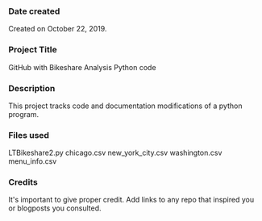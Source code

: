 ### Date created
Created on October 22, 2019.

### Project Title
GitHub with Bikeshare Analysis Python code

### Description
This project tracks code and documentation modifications of a python program.

### Files used
LTBikeshare2.py
chicago.csv
new_york_city.csv
washington.csv
menu_info.csv

### Credits
It's important to give proper credit. Add links to any repo that inspired you or blogposts you consulted.

